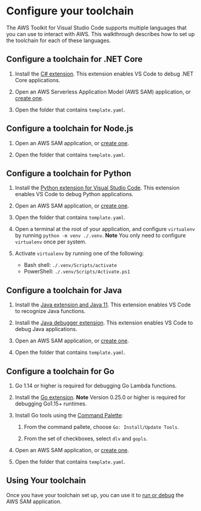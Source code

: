 # Configure your toolchain

The AWS Toolkit for Visual Studio Code supports multiple languages that you can use to interact with AWS\. This walkthrough describes how to set up the toolchain for each of these languages\.

## Configure a toolchain for \.NET Core

1. Install the [C\# extension](command:workbench.extensions.search?"ms-dotnettools.csharp")\. This extension enables VS Code to debug \.NET Core applications\.

2. Open an AWS Serverless Application Model \(AWS SAM\) application, or [create one](command:aws.lambda.createNewSamApp)\.

3. Open the folder that contains `template.yaml`\.

## Configure a toolchain for Node\.js

1. Open an AWS SAM application, or [create one](command:aws.lambda.createNewSamApp)\.

2. Open the folder that contains `template.yaml`\.

## Configure a toolchain for Python

1. Install the [Python extension for Visual Studio Code](command:workbench.extensions.search?"ms-python.python")\. This extension enables VS Code to debug Python applications\.

2. Open an AWS SAM application, or [create one](command:aws.lambda.createNewSamApp)\.

3. Open the folder that contains `template.yaml`\.

4. Open a terminal at the root of your application, and configure `virtualenv` by running `python -m venv ./.venv`\.
   **Note**
   You only need to configure `virtualenv` once per system\.

5. Activate `virtualenv` by running one of the following:
    - Bash shell: `./.venv/Scripts/activate`
    - PowerShell: `./.venv/Scripts/Activate.ps1`

## Configure a toolchain for Java

1. Install the [Java extension and Java 11](command:workbench.extensions.search?"redhat.java")\. This extension enables VS Code to recognize Java functions\.

2. Install the [Java debugger extension](command:workbench.extensions.search?"vscjava.vscode-java-debug")\. This extension enables VS Code to debug Java applications\.

3. Open an AWS SAM application, or [create one](command:aws.lambda.createNewSamApp)\.

4. Open the folder that contains `template.yaml`\.

## Configure a toolchain for Go

1. Go 1\.14 or higher is required for debugging Go Lambda functions\.

2. Install the [Go extension](command:workbench.extensions.search?"golang.Go")\.
   **Note**
   Version 0\.25\.0 or higher is required for debugging Go1\.15\+ runtimes\.

3. Install Go tools using the [Command Palette](https://docs.aws.amazon.com/toolkit-for-vscode/latest/userguide/toolkit-navigation.html#command-locations):

    1. From the command pallete, choose `Go: Install/Update Tools`\.

    2. From the set of checkboxes, select `dlv` and `gopls`\.

4. Open an AWS SAM application, or [create one](serverless-apps.md#serverless-apps-create)\.

5. Open the folder that contains `template.yaml`\.

## Using Your toolchain

Once you have your toolchain set up, you can use it to [run or debug](https://docs.aws.amazon.com/toolkit-for-vscode/latest/userguide/serverless-apps.html#serverless-apps-debug) the AWS SAM application\.
